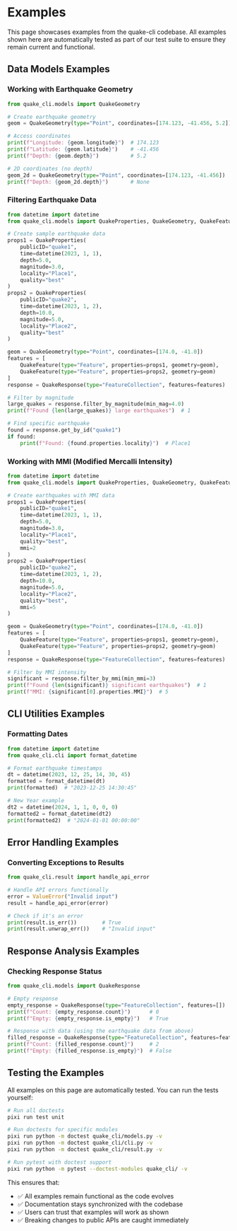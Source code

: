 # Examples

This page showcases examples from the quake-cli codebase. All examples shown here are automatically tested as part of our test suite to ensure they remain current and functional.

## Data Models Examples

### Working with Earthquake Geometry

```python
from quake_cli.models import QuakeGeometry

# Create earthquake geometry
geom = QuakeGeometry(type="Point", coordinates=[174.123, -41.456, 5.2])

# Access coordinates
print(f"Longitude: {geom.longitude}")  # 174.123
print(f"Latitude: {geom.latitude}")    # -41.456
print(f"Depth: {geom.depth}")          # 5.2

# 2D coordinates (no depth)
geom_2d = QuakeGeometry(type="Point", coordinates=[174.123, -41.456])
print(f"Depth: {geom_2d.depth}")       # None
```

### Filtering Earthquake Data

```python
from datetime import datetime
from quake_cli.models import QuakeProperties, QuakeGeometry, QuakeFeature, QuakeResponse

# Create sample earthquake data
props1 = QuakeProperties(
    publicID="quake1",
    time=datetime(2023, 1, 1),
    depth=5.0,
    magnitude=3.0,
    locality="Place1",
    quality="best"
)
props2 = QuakeProperties(
    publicID="quake2",
    time=datetime(2023, 1, 2),
    depth=10.0,
    magnitude=5.0,
    locality="Place2",
    quality="best"
)

geom = QuakeGeometry(type="Point", coordinates=[174.0, -41.0])
features = [
    QuakeFeature(type="Feature", properties=props1, geometry=geom),
    QuakeFeature(type="Feature", properties=props2, geometry=geom)
]
response = QuakeResponse(type="FeatureCollection", features=features)

# Filter by magnitude
large_quakes = response.filter_by_magnitude(min_mag=4.0)
print(f"Found {len(large_quakes)} large earthquakes")  # 1

# Find specific earthquake
found = response.get_by_id("quake1")
if found:
    print(f"Found: {found.properties.locality}")  # Place1
```

### Working with MMI (Modified Mercalli Intensity)

```python
from datetime import datetime
from quake_cli.models import QuakeProperties, QuakeGeometry, QuakeFeature, QuakeResponse

# Create earthquakes with MMI data
props1 = QuakeProperties(
    publicID="quake1",
    time=datetime(2023, 1, 1),
    depth=5.0,
    magnitude=3.0,
    locality="Place1",
    quality="best",
    mmi=2
)
props2 = QuakeProperties(
    publicID="quake2",
    time=datetime(2023, 1, 2),
    depth=10.0,
    magnitude=5.0,
    locality="Place2",
    quality="best",
    mmi=5
)

geom = QuakeGeometry(type="Point", coordinates=[174.0, -41.0])
features = [
    QuakeFeature(type="Feature", properties=props1, geometry=geom),
    QuakeFeature(type="Feature", properties=props2, geometry=geom)
]
response = QuakeResponse(type="FeatureCollection", features=features)

# Filter by MMI intensity
significant = response.filter_by_mmi(min_mmi=3)
print(f"Found {len(significant)} significant earthquakes")  # 1
print(f"MMI: {significant[0].properties.MMI}")  # 5
```

## CLI Utilities Examples

### Formatting Dates

```python
from datetime import datetime
from quake_cli.cli import format_datetime

# Format earthquake timestamps
dt = datetime(2023, 12, 25, 14, 30, 45)
formatted = format_datetime(dt)
print(formatted)  # "2023-12-25 14:30:45"

# New Year example
dt2 = datetime(2024, 1, 1, 0, 0, 0)
formatted2 = format_datetime(dt2)
print(formatted2)  # "2024-01-01 00:00:00"
```

## Error Handling Examples

### Converting Exceptions to Results

```python
from quake_cli.result import handle_api_error

# Handle API errors functionally
error = ValueError("Invalid input")
result = handle_api_error(error)

# Check if it's an error
print(result.is_err())        # True
print(result.unwrap_err())    # "Invalid input"
```

## Response Analysis Examples

### Checking Response Status

```python
from quake_cli.models import QuakeResponse

# Empty response
empty_response = QuakeResponse(type="FeatureCollection", features=[])
print(f"Count: {empty_response.count}")      # 0
print(f"Empty: {empty_response.is_empty}")   # True

# Response with data (using the earthquake data from above)
filled_response = QuakeResponse(type="FeatureCollection", features=features)
print(f"Count: {filled_response.count}")     # 2
print(f"Empty: {filled_response.is_empty}")  # False
```

## Testing the Examples

All examples on this page are automatically tested. You can run the tests yourself:

```bash
# Run all doctests
pixi run test unit

# Run doctests for specific modules
pixi run python -m doctest quake_cli/models.py -v
pixi run python -m doctest quake_cli/cli.py -v
pixi run python -m doctest quake_cli/result.py -v

# Run pytest with doctest support
pixi run python -m pytest --doctest-modules quake_cli/ -v
```

This ensures that:

- ✅ All examples remain functional as the code evolves
- ✅ Documentation stays synchronized with the codebase
- ✅ Users can trust that examples will work as shown
- ✅ Breaking changes to public APIs are caught immediately